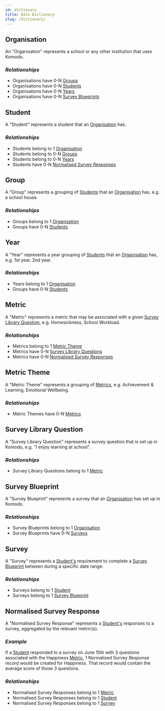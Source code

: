 ```yaml
---
id: dictionary
title: Data Dictionary
slug: /dictionary/
---
```


## Organisation

An "Organisation" represents a school or any other institution that uses Komodo.

### _Relationships_

-   Organisations have 0-N [Groups](#groups)
-   Organisations have 0-N [Students](#student)
-   Organisations have 0-N [Years](#years)
-   Organisations have 0-N [Survey Blueprints](#survey-blueprint)

## Student

A "Student" represents a student that an [Organisation](#organisation) has.

### _Relationships_

-   Students belong to 1 [Organisation](#organisation)
-   Students belong to 0-N [Groups](#group)
-   Students belong to 0-N [Years](#year)
-   Students have 0-N [Normalised Survey Responses](#normalised-survey-response)

## Group

A "Group" represents a grouping of [Students](#student) that an [Organisation](#organisation) has, e.g. a school house.

### _Relationships_

-   Groups belong to 1 [Organisation](#organisation)
-   Groups have 0-N [Students](#student)

## Year

A "Year" represents a year grouping of [Students](#student) that an [Organisation](#organisation) has, e.g. 1st year, 2nd year.

### _Relationships_

-   Years belong to 1 [Organisation](#organisation)
-   Groups have 0-N [Students](#student)

## Metric

A "Metric" represents a metric that may be associated with a given [Survey Library Question](#survey-library-question), e.g. Homesickness, School Workload.

### _Relationships_

-   Metrics belong to 1 [Metric Theme](#metric-theme)
-   Metrics have 0-N [Survey Library Questions](#survey-library-question)
-   Metrics have 0-N [Normalised Survey Responses](#normalised-survey-response)

## Metric Theme

A "Metric Theme" represents a grouping of [Metrics](#metric), e.g. Achievement & Learning, Emotional Wellbeing.

### _Relationships_

-   Metric Themes have 0-N [Metrics](#metric)

## Survey Library Question

A "Survey Library Question" represents a survey question that is set up in Komodo, e.g. "I enjoy learning at school".

### _Relationships_

-   Survey Library Questions belong to 1 [Metric](#metric)

## Survey Blueprint

A "Survey Blueprint" represents a survey that an [Organisation](#organisation) has set up in Komodo.

### _Relationships_

-   Survey Blueprints belong to 1 [Organisation](#organisation)
-   Survey Blueprints have 0-N [Surveys](#survey)

## Survey

A "Survey" represents a [Student's](#student) requirement to complete a [Survey Blueprint](#survey-blueprint) between during a specific date range.

### _Relationships_

-   Surveys belong to 1 [Student](#student)
-   Surveys belong to 1 [Survey Blueprint](#survey-blueprint)

## Normalised Survey Response

A "Normalised Survey Response" represents a [Student's](#student) responses to a survey, aggregated by the relevant metric(s).

### _Example_

If a [Student](#student) responded to a survey on June 15th with 3 questions associated with the Happiness [Metric](#metric), 1 Normalised Survey Response
record would be created for Happiness. That record would contain the average score of those 3 questions.

### _Relationships_

-   Normalised Survey Responses belong to 1 [Metric](#metric)
-   Normalised Survey Responses belong to 1 [Student](#student)
-   Normalised Survey Responses belong to 1 [Survey](#survey)
